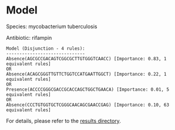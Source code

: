 
# Model

Species: mycobacterium tuberculosis

Antibiotic: rifampin

```
Model (Disjunction - 4 rules):
------------------------------
Absence(AGCGCCGACAGTCGGCGCTTGTGGGTCAACC) [Importance: 0.83, 1 equivalent rules]
OR
Absence(ACAGCGGGTTGTTCTGGTCCATGAATTGGCT) [Importance: 0.22, 1 equivalent rules]
OR
Presence(ACCCCGGGCGACCGCACCAGCTGGCTGAACA) [Importance: 0.01, 5 equivalent rules]
OR
Absence(CCCTGTGGTGCTCGGGCAACAGCGAACCGAG) [Importance: 0.10, 63 equivalent rules]

```

For details, please refer to the [results directory](../../../../../results/scm_b/mycobacterium+tuberculosis/rifampin/repeat_4/).

